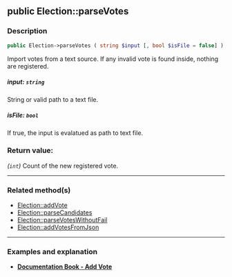 ## public Election::parseVotes

### Description    

```php
public Election->parseVotes ( string $input [, bool $isFile = false] ): int
```

Import votes from a text source. If any invalid vote is found inside, nothing are registered.
    

##### **input:** *```string```*   
String or valid path to a text file.    


##### **isFile:** *```bool```*   
If true, the input is evalatued as path to text file.    


### Return value:   

*(```int```)* Count of the new registered vote.


---------------------------------------

### Related method(s)      

* [Election::addVote](../Election%20Class/public%20Election--addVote.md)    
* [Election::parseCandidates](../Election%20Class/public%20Election--parseCandidates.md)    
* [Election::parseVotesWithoutFail](../Election%20Class/public%20Election--parseVotesWithoutFail.md)    
* [Election::addVotesFromJson](../Election%20Class/public%20Election--addVotesFromJson.md)    

---------------------------------------

### Examples and explanation

* **[Documentation Book - Add Vote](https://github.com/julien-boudry/Condorcet/wiki/II-%23-B.-Vote-management-%23-1.-Add-Vote)**    
